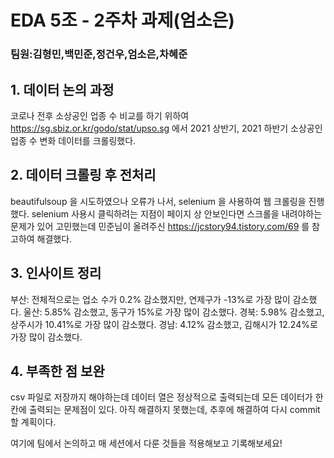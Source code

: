 # EDA 5조 - 2주차 과제(엄소은)
### 팀원:김형민,백민준,정건우,엄소은,차혜준 
## 1. 데이터 논의 과정
코로나 전후 소상공인 업종 수 비교를 하기 위하여 https://sg.sbiz.or.kr/godo/stat/upso.sg 에서 2021 상반기, 2021 하반기 소상공인 업종 수 변화 데이터를 크롤링했다. 
## 2. 데이터 크롤링 후 전처리
beautifulsoup 을 시도하였으나 오류가 나서, selenium 을 사용하여 웹 크롤링을 진행했다. selenium 사용시 클릭하려는 지점이 페이지 상 안보인다면 스크롤을 내려야하는 문제가 있어 고민했는데 민준님이 올려주신 https://jcstory94.tistory.com/69  를 참고하여 해결했다.
## 3. 인사이트 정리
부산: 전체적으로는 업소 수가  0.2% 감소했지만, 연제구가 -13%로 가장 많이 감소했다.
울산: 5.85% 감소했고, 동구가 15%로 가장 많이 감소했다.
경북: 5.98% 감소했고, 상주시가 10.41%로 가장 많이 감소했다.
경남: 4.12% 감소했고, 김해시가 12.24%로 가장 많이 감소했다.


## 4. 부족한 점 보완 
csv 파일로 저장까지 해야하는데 데이터 열은 정상적으로 출력되는데 모든 데이터가 한 칸에 출력되는 문제점이 있다. 아직 해결하지 못했는데, 추후에 해결하여 다시 commit 할 계획이다. 

여기에 팀에서 논의하고 매 세션에서 다룬 것들을 적용해보고 기록해보세요!